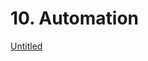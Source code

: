 # 10. Automation

[Untitled](10%20Automation%200d2ae2fa858947ffaa194e1bff86a102/Untitled%20Database%20bb3dab0ae61b4a56bd67239b3fd188d0.csv)